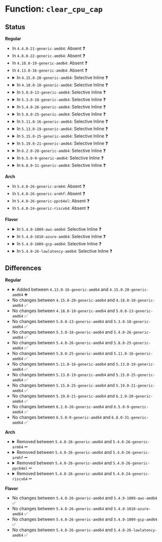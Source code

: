 # Function: <code>clear_cpu_cap</code>

## Status
<b>Regular</b>
<ul>
<li>
In <code>4.4.0-21-generic-amd64</code>: Absent ❓
</li>
<li>
In <code>4.8.0-22-generic-amd64</code>: Absent ❓
</li>
<li>
In <code>4.10.0-19-generic-amd64</code>: Absent ❓
</li>
<li>
In <code>4.13.0-16-generic-amd64</code>: Absent ❓
</li>
<li>
<details>
<summary>In <code>4.15.0-20-generic-amd64</code>: Selective Inline ❓</summary>

```c
void clear_cpu_cap(struct cpuinfo_x86 * c, unsigned int feature)
```

```json
{
  "name": "clear_cpu_cap",
  "collision_type": "Unique Global",
  "inline_type": "Selective",
  "funcs": [
    {
      "addr": 18446744071579115970,
      "name": "clear_cpu_cap",
      "external": true,
      "loc": "arch/x86/kernel/cpu/cpuid-deps.c:113",
      "file": "arch/x86/kernel/cpu/cpuid-deps.c",
      "inline": "not declared, inlined",
      "caller_inline": [
        "arch/x86/kernel/cpu/cpuid-deps.c:do_clear_cpu_cap",
        "arch/x86/kernel/cpu/cpuid-deps.c:do_clear_cpu_cap"
      ],
      "caller_func": [
        "arch/x86/kernel/alternative.c:alternatives_enable_smp",
        "arch/x86/kernel/alternative.c:alternatives_enable_smp",
        "arch/x86/kernel/cpu/common.c:filter_cpuid_features",
        "arch/x86/kernel/cpu/rdrand.c:x86_init_rdrand",
        "arch/x86/kernel/cpu/intel.c:init_intel",
        "arch/x86/kernel/cpu/intel.c:init_intel",
        "arch/x86/kernel/cpu/intel.c:init_intel",
        "arch/x86/kernel/cpu/intel.c:init_intel",
        "arch/x86/kernel/cpu/intel.c:init_intel",
        "arch/x86/kernel/cpu/intel.c:early_init_intel",
        "arch/x86/kernel/cpu/intel.c:early_init_intel",
        "arch/x86/kernel/cpu/amd.c:init_amd",
        "arch/x86/kernel/cpu/amd.c:init_amd",
        "arch/x86/kernel/cpu/amd.c:init_amd",
        "arch/x86/kernel/cpu/amd.c:early_init_amd"
      ]
    }
  ],
  "symbols": [
    {
      "addr": 18446744071579116016,
      "name": "clear_cpu_cap",
      "section": ".text",
      "bind": "STB_GLOBAL",
      "size": 16
    }
  ]
}
```
</details>
</li>
<li>
<details>
<summary>In <code>4.18.0-10-generic-amd64</code>: Selective Inline ❓</summary>

```c
void clear_cpu_cap(struct cpuinfo_x86 * c, unsigned int feature)
```

```json
{
  "name": "clear_cpu_cap",
  "collision_type": "Unique Global",
  "inline_type": "Selective",
  "funcs": [
    {
      "addr": 18446744071579123874,
      "name": "clear_cpu_cap",
      "external": true,
      "loc": "arch/x86/kernel/cpu/cpuid-deps.c:113",
      "file": "arch/x86/kernel/cpu/cpuid-deps.c",
      "inline": "not declared, inlined",
      "caller_inline": [
        "arch/x86/kernel/cpu/cpuid-deps.c:do_clear_cpu_cap",
        "arch/x86/kernel/cpu/cpuid-deps.c:do_clear_cpu_cap"
      ],
      "caller_func": [
        "arch/x86/kernel/alternative.c:alternatives_enable_smp",
        "arch/x86/kernel/alternative.c:alternatives_enable_smp",
        "arch/x86/kernel/cpu/common.c:get_cpu_cap",
        "arch/x86/kernel/cpu/common.c:filter_cpuid_features",
        "arch/x86/kernel/cpu/rdrand.c:x86_init_rdrand",
        "arch/x86/kernel/cpu/intel.c:init_intel",
        "arch/x86/kernel/cpu/intel.c:init_intel",
        "arch/x86/kernel/cpu/intel.c:init_intel",
        "arch/x86/kernel/cpu/intel.c:init_intel",
        "arch/x86/kernel/cpu/intel.c:init_intel",
        "arch/x86/kernel/cpu/intel.c:early_init_intel",
        "arch/x86/kernel/cpu/intel.c:early_init_intel",
        "arch/x86/kernel/cpu/amd.c:init_amd",
        "arch/x86/kernel/cpu/amd.c:init_amd",
        "arch/x86/kernel/cpu/amd.c:init_amd",
        "arch/x86/kernel/cpu/amd.c:early_init_amd",
        "arch/x86/kernel/cpu/amd.c:early_init_amd"
      ]
    }
  ],
  "symbols": [
    {
      "addr": 18446744071579123920,
      "name": "clear_cpu_cap",
      "section": ".text",
      "bind": "STB_GLOBAL",
      "size": 16
    }
  ]
}
```
</details>
</li>
<li>
<details>
<summary>In <code>5.0.0-13-generic-amd64</code>: Selective Inline ❓</summary>

```c
void clear_cpu_cap(struct cpuinfo_x86 * c, unsigned int feature)
```

```json
{
  "name": "clear_cpu_cap",
  "collision_type": "Unique Global",
  "inline_type": "Selective",
  "funcs": [
    {
      "addr": 18446744071579130530,
      "name": "clear_cpu_cap",
      "external": true,
      "loc": "arch/x86/kernel/cpu/cpuid-deps.c:113",
      "file": "arch/x86/kernel/cpu/cpuid-deps.c",
      "inline": "not declared, inlined",
      "caller_inline": [
        "arch/x86/kernel/cpu/cpuid-deps.c:do_clear_cpu_cap",
        "arch/x86/kernel/cpu/cpuid-deps.c:do_clear_cpu_cap"
      ],
      "caller_func": [
        "arch/x86/kernel/alternative.c:alternatives_enable_smp",
        "arch/x86/kernel/alternative.c:alternatives_enable_smp",
        "arch/x86/kernel/cpu/common.c:get_cpu_cap",
        "arch/x86/kernel/cpu/common.c:filter_cpuid_features",
        "arch/x86/kernel/cpu/rdrand.c:x86_init_rdrand",
        "arch/x86/kernel/cpu/intel.c:init_intel",
        "arch/x86/kernel/cpu/intel.c:init_intel",
        "arch/x86/kernel/cpu/intel.c:init_intel",
        "arch/x86/kernel/cpu/intel.c:init_intel",
        "arch/x86/kernel/cpu/intel.c:init_intel",
        "arch/x86/kernel/cpu/intel.c:init_intel",
        "arch/x86/kernel/cpu/intel.c:early_init_intel",
        "arch/x86/kernel/cpu/intel.c:early_init_intel",
        "arch/x86/kernel/cpu/amd.c:init_amd",
        "arch/x86/kernel/cpu/amd.c:init_amd",
        "arch/x86/kernel/cpu/amd.c:init_amd",
        "arch/x86/kernel/cpu/amd.c:early_init_amd",
        "arch/x86/kernel/cpu/amd.c:early_init_amd",
        "arch/x86/kernel/cpu/hygon.c:init_hygon"
      ]
    }
  ],
  "symbols": [
    {
      "addr": 18446744071579130576,
      "name": "clear_cpu_cap",
      "section": ".text",
      "bind": "STB_GLOBAL",
      "size": 16
    }
  ]
}
```
</details>
</li>
<li>
<details>
<summary>In <code>5.3.0-18-generic-amd64</code>: Selective Inline ❓</summary>

```c
void clear_cpu_cap(struct cpuinfo_x86 * c, unsigned int feature)
```

```json
{
  "name": "clear_cpu_cap",
  "collision_type": "Unique Global",
  "inline_type": "Selective",
  "funcs": [
    {
      "addr": 18446744071579140799,
      "name": "clear_cpu_cap",
      "external": true,
      "loc": "arch/x86/kernel/cpu/cpuid-deps.c:122",
      "file": "arch/x86/kernel/cpu/cpuid-deps.c",
      "inline": "not declared, inlined",
      "caller_inline": [
        "arch/x86/kernel/cpu/cpuid-deps.c:do_clear_cpu_cap",
        "arch/x86/kernel/cpu/cpuid-deps.c:do_clear_cpu_cap"
      ],
      "caller_func": [
        "arch/x86/kernel/alternative.c:alternatives_enable_smp",
        "arch/x86/kernel/alternative.c:alternatives_enable_smp",
        "arch/x86/kernel/cpu/common.c:get_cpu_cap",
        "arch/x86/kernel/cpu/common.c:filter_cpuid_features",
        "arch/x86/kernel/cpu/rdrand.c:x86_init_rdrand",
        "arch/x86/kernel/cpu/intel.c:init_intel",
        "arch/x86/kernel/cpu/intel.c:init_intel",
        "arch/x86/kernel/cpu/intel.c:init_intel",
        "arch/x86/kernel/cpu/intel.c:init_intel",
        "arch/x86/kernel/cpu/intel.c:init_intel",
        "arch/x86/kernel/cpu/intel.c:init_intel",
        "arch/x86/kernel/cpu/intel.c:early_init_intel",
        "arch/x86/kernel/cpu/intel.c:early_init_intel",
        "arch/x86/kernel/cpu/amd.c:init_amd",
        "arch/x86/kernel/cpu/amd.c:init_amd",
        "arch/x86/kernel/cpu/amd.c:init_amd",
        "arch/x86/kernel/cpu/amd.c:early_init_amd",
        "arch/x86/kernel/cpu/amd.c:early_init_amd",
        "arch/x86/kernel/cpu/hygon.c:init_hygon"
      ]
    }
  ],
  "symbols": [
    {
      "addr": 18446744071579140832,
      "name": "clear_cpu_cap",
      "section": ".text",
      "bind": "STB_GLOBAL",
      "size": 16
    }
  ]
}
```
</details>
</li>
<li>
<details>
<summary>In <code>5.4.0-26-generic-amd64</code>: Selective Inline ❓</summary>

```c
void clear_cpu_cap(struct cpuinfo_x86 * c, unsigned int feature)
```

```json
{
  "name": "clear_cpu_cap",
  "collision_type": "Unique Global",
  "inline_type": "Selective",
  "funcs": [
    {
      "addr": 18446744071579143023,
      "name": "clear_cpu_cap",
      "external": true,
      "loc": "arch/x86/kernel/cpu/cpuid-deps.c:123",
      "file": "arch/x86/kernel/cpu/cpuid-deps.c",
      "inline": "not declared, inlined",
      "caller_inline": [
        "arch/x86/kernel/cpu/cpuid-deps.c:do_clear_cpu_cap",
        "arch/x86/kernel/cpu/cpuid-deps.c:do_clear_cpu_cap"
      ],
      "caller_func": [
        "arch/x86/kernel/alternative.c:alternatives_enable_smp",
        "arch/x86/kernel/alternative.c:alternatives_enable_smp",
        "arch/x86/kernel/cpu/common.c:get_cpu_cap",
        "arch/x86/kernel/cpu/common.c:filter_cpuid_features",
        "arch/x86/kernel/cpu/rdrand.c:x86_init_rdrand",
        "arch/x86/kernel/cpu/intel.c:init_intel",
        "arch/x86/kernel/cpu/intel.c:init_intel",
        "arch/x86/kernel/cpu/intel.c:init_intel",
        "arch/x86/kernel/cpu/intel.c:init_intel",
        "arch/x86/kernel/cpu/intel.c:init_intel",
        "arch/x86/kernel/cpu/intel.c:init_intel",
        "arch/x86/kernel/cpu/intel.c:early_init_intel",
        "arch/x86/kernel/cpu/intel.c:early_init_intel",
        "arch/x86/kernel/cpu/amd.c:init_amd",
        "arch/x86/kernel/cpu/amd.c:init_amd",
        "arch/x86/kernel/cpu/amd.c:init_amd",
        "arch/x86/kernel/cpu/hygon.c:init_hygon"
      ]
    }
  ],
  "symbols": [
    {
      "addr": 18446744071579143072,
      "name": "clear_cpu_cap",
      "section": ".text",
      "bind": "STB_GLOBAL",
      "size": 16
    }
  ]
}
```
</details>
</li>
<li>
<details>
<summary>In <code>5.8.0-25-generic-amd64</code>: Selective Inline ❓</summary>

```c
void clear_cpu_cap(struct cpuinfo_x86 * c, unsigned int feature)
```

```json
{
  "name": "clear_cpu_cap",
  "collision_type": "Unique Global",
  "inline_type": "Selective",
  "funcs": [
    {
      "addr": 18446744071579159702,
      "name": "clear_cpu_cap",
      "external": true,
      "loc": "arch/x86/kernel/cpu/cpuid-deps.c:123",
      "file": "arch/x86/kernel/cpu/cpuid-deps.c",
      "inline": "not declared, inlined",
      "caller_inline": [
        "arch/x86/kernel/cpu/cpuid-deps.c:do_clear_cpu_cap",
        "arch/x86/kernel/cpu/cpuid-deps.c:do_clear_cpu_cap"
      ],
      "caller_func": [
        "arch/x86/kernel/alternative.c:alternatives_enable_smp",
        "arch/x86/kernel/alternative.c:alternatives_enable_smp",
        "arch/x86/kernel/cpu/common.c:init_speculation_control",
        "arch/x86/kernel/cpu/common.c:filter_cpuid_features",
        "arch/x86/kernel/cpu/rdrand.c:x86_init_rdrand",
        "arch/x86/kernel/cpu/feat_ctl.c:init_ia32_feat_ctl",
        "arch/x86/kernel/cpu/intel.c:early_init_intel",
        "arch/x86/kernel/cpu/intel.c:early_init_intel",
        "arch/x86/kernel/cpu/amd.c:init_amd",
        "arch/x86/kernel/cpu/amd.c:init_amd",
        "arch/x86/kernel/cpu/amd.c:init_amd_k8",
        "arch/x86/kernel/cpu/amd.c:amd_detect_ppin",
        "arch/x86/kernel/cpu/hygon.c:init_hygon"
      ]
    }
  ],
  "symbols": [
    {
      "addr": 18446744071579159744,
      "name": "clear_cpu_cap",
      "section": ".text",
      "bind": "STB_GLOBAL",
      "size": 16
    }
  ]
}
```
</details>
</li>
<li>
<details>
<summary>In <code>5.11.0-16-generic-amd64</code>: Selective Inline ❓</summary>

```c
void clear_cpu_cap(struct cpuinfo_x86 * c, unsigned int feature)
```

```json
{
  "name": "clear_cpu_cap",
  "collision_type": "Unique Global",
  "inline_type": "Selective",
  "funcs": [
    {
      "addr": 18446744071579156726,
      "name": "clear_cpu_cap",
      "external": true,
      "loc": "arch/x86/kernel/cpu/cpuid-deps.c:126",
      "file": "arch/x86/kernel/cpu/cpuid-deps.c",
      "inline": "not declared, inlined",
      "caller_inline": [
        "arch/x86/kernel/cpu/cpuid-deps.c:do_clear_cpu_cap",
        "arch/x86/kernel/cpu/cpuid-deps.c:do_clear_cpu_cap"
      ],
      "caller_func": [
        "arch/x86/events/intel/lbr.c:intel_pmu_arch_lbr_init",
        "arch/x86/kernel/alternative.c:alternatives_enable_smp",
        "arch/x86/kernel/alternative.c:alternatives_enable_smp",
        "arch/x86/kernel/cpu/common.c:init_speculation_control",
        "arch/x86/kernel/cpu/common.c:filter_cpuid_features",
        "arch/x86/kernel/cpu/rdrand.c:x86_init_rdrand",
        "arch/x86/kernel/cpu/feat_ctl.c:init_ia32_feat_ctl",
        "arch/x86/kernel/cpu/feat_ctl.c:init_ia32_feat_ctl",
        "arch/x86/kernel/cpu/intel.c:early_init_intel",
        "arch/x86/kernel/cpu/intel.c:early_init_intel",
        "arch/x86/kernel/cpu/amd.c:init_amd",
        "arch/x86/kernel/cpu/amd.c:init_amd",
        "arch/x86/kernel/cpu/amd.c:init_amd_k8",
        "arch/x86/kernel/cpu/amd.c:amd_detect_ppin",
        "arch/x86/kernel/cpu/hygon.c:init_hygon"
      ]
    }
  ],
  "symbols": [
    {
      "addr": 18446744071579156768,
      "name": "clear_cpu_cap",
      "section": ".text",
      "bind": "STB_GLOBAL",
      "size": 16
    }
  ]
}
```
</details>
</li>
<li>
<details>
<summary>In <code>5.13.0-19-generic-amd64</code>: Selective Inline ❓</summary>

```c
void clear_cpu_cap(struct cpuinfo_x86 * c, unsigned int feature)
```

```json
{
  "name": "clear_cpu_cap",
  "collision_type": "Unique Global",
  "inline_type": "Selective",
  "funcs": [
    {
      "addr": 18446744071579163702,
      "name": "clear_cpu_cap",
      "external": true,
      "loc": "arch/x86/kernel/cpu/cpuid-deps.c:129",
      "file": "arch/x86/kernel/cpu/cpuid-deps.c",
      "inline": "not declared, inlined",
      "caller_inline": [
        "arch/x86/kernel/cpu/cpuid-deps.c:do_clear_cpu_cap",
        "arch/x86/kernel/cpu/cpuid-deps.c:do_clear_cpu_cap"
      ],
      "caller_func": [
        "arch/x86/events/intel/lbr.c:intel_pmu_arch_lbr_init",
        "arch/x86/kernel/alternative.c:alternatives_enable_smp",
        "arch/x86/kernel/alternative.c:alternatives_enable_smp",
        "arch/x86/kernel/cpu/common.c:get_cpu_cap",
        "arch/x86/kernel/cpu/common.c:filter_cpuid_features",
        "arch/x86/kernel/cpu/rdrand.c:x86_init_rdrand",
        "arch/x86/kernel/cpu/feat_ctl.c:init_ia32_feat_ctl",
        "arch/x86/kernel/cpu/feat_ctl.c:init_ia32_feat_ctl",
        "arch/x86/kernel/cpu/feat_ctl.c:init_ia32_feat_ctl",
        "arch/x86/kernel/cpu/feat_ctl.c:init_ia32_feat_ctl",
        "arch/x86/kernel/cpu/feat_ctl.c:init_ia32_feat_ctl",
        "arch/x86/kernel/cpu/feat_ctl.c:init_ia32_feat_ctl",
        "arch/x86/kernel/cpu/intel.c:early_init_intel",
        "arch/x86/kernel/cpu/intel.c:early_init_intel",
        "arch/x86/kernel/cpu/amd.c:init_amd",
        "arch/x86/kernel/cpu/amd.c:init_amd",
        "arch/x86/kernel/cpu/amd.c:init_amd",
        "arch/x86/kernel/cpu/amd.c:init_amd_k8",
        "arch/x86/kernel/cpu/hygon.c:init_hygon"
      ]
    }
  ],
  "symbols": [
    {
      "addr": 18446744071579163744,
      "name": "clear_cpu_cap",
      "section": ".text",
      "bind": "STB_GLOBAL",
      "size": 16
    }
  ]
}
```
</details>
</li>
<li>
<details>
<summary>In <code>5.15.0-25-generic-amd64</code>: Selective Inline ❓</summary>

```c
void clear_cpu_cap(struct cpuinfo_x86 * c, unsigned int feature)
```

```json
{
  "name": "clear_cpu_cap",
  "collision_type": "Unique Global",
  "inline_type": "Selective",
  "funcs": [
    {
      "addr": 18446744071579194374,
      "name": "clear_cpu_cap",
      "external": true,
      "loc": "arch/x86/kernel/cpu/cpuid-deps.c:129",
      "file": "arch/x86/kernel/cpu/cpuid-deps.c",
      "inline": "not declared, inlined",
      "caller_inline": [
        "arch/x86/kernel/cpu/cpuid-deps.c:do_clear_cpu_cap",
        "arch/x86/kernel/cpu/cpuid-deps.c:do_clear_cpu_cap"
      ],
      "caller_func": [
        "arch/x86/events/intel/lbr.c:intel_pmu_arch_lbr_init",
        "arch/x86/kernel/alternative.c:alternatives_enable_smp",
        "arch/x86/kernel/alternative.c:alternatives_enable_smp",
        "arch/x86/kernel/cpu/common.c:get_cpu_cap",
        "arch/x86/kernel/cpu/common.c:filter_cpuid_features",
        "arch/x86/kernel/cpu/rdrand.c:x86_init_rdrand",
        "arch/x86/kernel/cpu/feat_ctl.c:init_ia32_feat_ctl",
        "arch/x86/kernel/cpu/feat_ctl.c:init_ia32_feat_ctl",
        "arch/x86/kernel/cpu/feat_ctl.c:init_ia32_feat_ctl",
        "arch/x86/kernel/cpu/feat_ctl.c:init_ia32_feat_ctl",
        "arch/x86/kernel/cpu/feat_ctl.c:init_ia32_feat_ctl",
        "arch/x86/kernel/cpu/intel.c:early_init_intel",
        "arch/x86/kernel/cpu/intel.c:early_init_intel",
        "arch/x86/kernel/cpu/amd.c:init_amd",
        "arch/x86/kernel/cpu/amd.c:init_amd",
        "arch/x86/kernel/cpu/amd.c:init_amd",
        "arch/x86/kernel/cpu/amd.c:init_amd_k8",
        "arch/x86/kernel/cpu/hygon.c:init_hygon"
      ]
    }
  ],
  "symbols": [
    {
      "addr": 18446744071579194416,
      "name": "clear_cpu_cap",
      "section": ".text",
      "bind": "STB_GLOBAL",
      "size": 16
    }
  ]
}
```
</details>
</li>
<li>
<details>
<summary>In <code>5.19.0-21-generic-amd64</code>: Selective Inline ❓</summary>

```c
void clear_cpu_cap(struct cpuinfo_x86 * c, unsigned int feature)
```

```json
{
  "name": "clear_cpu_cap",
  "collision_type": "Unique Global",
  "inline_type": "Selective",
  "funcs": [
    {
      "addr": 18446744071579243337,
      "name": "clear_cpu_cap",
      "external": true,
      "loc": "arch/x86/kernel/cpu/cpuid-deps.c:132",
      "file": "arch/x86/kernel/cpu/cpuid-deps.c",
      "inline": "not declared, inlined",
      "caller_inline": [
        "arch/x86/kernel/cpu/cpuid-deps.c:do_clear_cpu_cap",
        "arch/x86/kernel/cpu/cpuid-deps.c:do_clear_cpu_cap"
      ],
      "caller_func": [
        "arch/x86/events/intel/lbr.c:intel_pmu_arch_lbr_init",
        "arch/x86/kernel/alternative.c:alternatives_enable_smp",
        "arch/x86/kernel/alternative.c:alternatives_enable_smp",
        "arch/x86/kernel/cpu/common.c:init_speculation_control",
        "arch/x86/kernel/cpu/common.c:filter_cpuid_features",
        "arch/x86/kernel/cpu/common.c:ppin_init",
        "arch/x86/kernel/cpu/rdrand.c:x86_init_rdrand",
        "arch/x86/kernel/cpu/feat_ctl.c:init_ia32_feat_ctl",
        "arch/x86/kernel/cpu/feat_ctl.c:init_ia32_feat_ctl",
        "arch/x86/kernel/cpu/feat_ctl.c:init_ia32_feat_ctl",
        "arch/x86/kernel/cpu/feat_ctl.c:init_ia32_feat_ctl",
        "arch/x86/kernel/cpu/feat_ctl.c:init_ia32_feat_ctl",
        "arch/x86/kernel/cpu/feat_ctl.c:init_ia32_feat_ctl",
        "arch/x86/kernel/cpu/intel.c:early_init_intel",
        "arch/x86/kernel/cpu/intel.c:early_init_intel",
        "arch/x86/kernel/cpu/amd.c:init_amd",
        "arch/x86/kernel/cpu/amd.c:init_amd",
        "arch/x86/kernel/cpu/amd.c:init_amd_k8",
        "arch/x86/kernel/cpu/hygon.c:init_hygon"
      ]
    }
  ],
  "symbols": [
    {
      "addr": 18446744071579243376,
      "name": "clear_cpu_cap",
      "section": ".text",
      "bind": "STB_GLOBAL",
      "size": 24
    }
  ]
}
```
</details>
</li>
<li>
<details>
<summary>In <code>6.2.0-20-generic-amd64</code>: Selective Inline ❓</summary>

```c
void clear_cpu_cap(struct cpuinfo_x86 * c, unsigned int feature)
```

```json
{
  "name": "clear_cpu_cap",
  "collision_type": "Unique Global",
  "inline_type": "Selective",
  "funcs": [
    {
      "addr": 18446744071579303129,
      "name": "clear_cpu_cap",
      "external": true,
      "loc": "arch/x86/kernel/cpu/cpuid-deps.c:133",
      "file": "arch/x86/kernel/cpu/cpuid-deps.c",
      "inline": "not declared, inlined",
      "caller_inline": [
        "arch/x86/kernel/cpu/cpuid-deps.c:do_clear_cpu_cap",
        "arch/x86/kernel/cpu/cpuid-deps.c:do_clear_cpu_cap"
      ],
      "caller_func": [
        "arch/x86/kernel/alternative.c:alternatives_enable_smp",
        "arch/x86/kernel/alternative.c:alternatives_enable_smp",
        "arch/x86/kernel/cpu/common.c:init_speculation_control",
        "arch/x86/kernel/cpu/common.c:filter_cpuid_features",
        "arch/x86/kernel/cpu/common.c:ppin_init",
        "arch/x86/kernel/cpu/rdrand.c:x86_init_rdrand",
        "arch/x86/kernel/cpu/rdrand.c:x86_init_rdrand",
        "arch/x86/kernel/cpu/feat_ctl.c:init_ia32_feat_ctl",
        "arch/x86/kernel/cpu/feat_ctl.c:init_ia32_feat_ctl",
        "arch/x86/kernel/cpu/feat_ctl.c:init_ia32_feat_ctl",
        "arch/x86/kernel/cpu/feat_ctl.c:init_ia32_feat_ctl",
        "arch/x86/kernel/cpu/feat_ctl.c:init_ia32_feat_ctl",
        "arch/x86/kernel/cpu/intel.c:early_init_intel",
        "arch/x86/kernel/cpu/intel.c:early_init_intel",
        "arch/x86/kernel/cpu/amd.c:init_amd",
        "arch/x86/kernel/cpu/amd.c:init_amd",
        "arch/x86/kernel/cpu/amd.c:init_amd_k8",
        "arch/x86/kernel/cpu/hygon.c:init_hygon"
      ]
    }
  ],
  "symbols": [
    {
      "addr": 18446744071579303184,
      "name": "clear_cpu_cap",
      "section": ".text",
      "bind": "STB_GLOBAL",
      "size": 24
    }
  ]
}
```
</details>
</li>
<li>
<details>
<summary>In <code>6.5.0-9-generic-amd64</code>: Selective Inline ❓</summary>

```c
void clear_cpu_cap(struct cpuinfo_x86 * c, unsigned int feature)
```

```json
{
  "name": "clear_cpu_cap",
  "collision_type": "Unique Global",
  "inline_type": "Selective",
  "funcs": [
    {
      "addr": 18446744071579310309,
      "name": "clear_cpu_cap",
      "external": true,
      "loc": "arch/x86/kernel/cpu/cpuid-deps.c:135",
      "file": "arch/x86/kernel/cpu/cpuid-deps.c",
      "inline": "not declared, inlined",
      "caller_inline": [
        "arch/x86/kernel/cpu/cpuid-deps.c:do_clear_cpu_cap",
        "arch/x86/kernel/cpu/cpuid-deps.c:do_clear_cpu_cap"
      ],
      "caller_func": [
        "arch/x86/kernel/alternative.c:alternatives_enable_smp",
        "arch/x86/kernel/alternative.c:alternatives_enable_smp",
        "arch/x86/kernel/cpu/common.c:init_speculation_control",
        "arch/x86/kernel/cpu/common.c:filter_cpuid_features",
        "arch/x86/kernel/cpu/common.c:ppin_init",
        "arch/x86/kernel/cpu/rdrand.c:x86_init_rdrand",
        "arch/x86/kernel/cpu/rdrand.c:x86_init_rdrand",
        "arch/x86/kernel/cpu/feat_ctl.c:init_ia32_feat_ctl",
        "arch/x86/kernel/cpu/feat_ctl.c:init_ia32_feat_ctl",
        "arch/x86/kernel/cpu/feat_ctl.c:init_ia32_feat_ctl",
        "arch/x86/kernel/cpu/feat_ctl.c:init_ia32_feat_ctl",
        "arch/x86/kernel/cpu/feat_ctl.c:init_ia32_feat_ctl",
        "arch/x86/kernel/cpu/intel.c:early_init_intel",
        "arch/x86/kernel/cpu/intel.c:early_init_intel",
        "arch/x86/kernel/cpu/amd.c:init_amd",
        "arch/x86/kernel/cpu/amd.c:init_amd",
        "arch/x86/kernel/cpu/amd.c:init_spectral_chicken",
        "arch/x86/kernel/cpu/amd.c:init_amd_k8",
        "arch/x86/kernel/cpu/hygon.c:init_hygon"
      ]
    }
  ],
  "symbols": [
    {
      "addr": 18446744071579310368,
      "name": "clear_cpu_cap",
      "section": ".text",
      "bind": "STB_GLOBAL",
      "size": 24
    }
  ]
}
```
</details>
</li>
<li>
<details>
<summary>In <code>6.8.0-31-generic-amd64</code>: Selective Inline ❓</summary>

```c
void clear_cpu_cap(struct cpuinfo_x86 * c, unsigned int feature)
```

```json
{
  "name": "clear_cpu_cap",
  "collision_type": "Unique Global",
  "inline_type": "Selective",
  "funcs": [
    {
      "addr": 18446744071579341061,
      "name": "clear_cpu_cap",
      "external": true,
      "loc": "arch/x86/kernel/cpu/cpuid-deps.c:136",
      "file": "arch/x86/kernel/cpu/cpuid-deps.c",
      "inline": "not declared, inlined",
      "caller_inline": [
        "arch/x86/kernel/cpu/cpuid-deps.c:do_clear_cpu_cap",
        "arch/x86/kernel/cpu/cpuid-deps.c:do_clear_cpu_cap"
      ],
      "caller_func": [
        "arch/x86/kernel/alternative.c:alternatives_enable_smp",
        "arch/x86/kernel/alternative.c:alternatives_enable_smp",
        "arch/x86/kernel/cpu/common.c:init_speculation_control",
        "arch/x86/kernel/cpu/common.c:filter_cpuid_features",
        "arch/x86/kernel/cpu/common.c:ppin_init",
        "arch/x86/kernel/cpu/rdrand.c:x86_init_rdrand",
        "arch/x86/kernel/cpu/rdrand.c:x86_init_rdrand",
        "arch/x86/kernel/cpu/feat_ctl.c:init_ia32_feat_ctl",
        "arch/x86/kernel/cpu/feat_ctl.c:init_ia32_feat_ctl",
        "arch/x86/kernel/cpu/feat_ctl.c:init_ia32_feat_ctl",
        "arch/x86/kernel/cpu/feat_ctl.c:init_ia32_feat_ctl",
        "arch/x86/kernel/cpu/feat_ctl.c:init_ia32_feat_ctl",
        "arch/x86/kernel/cpu/intel.c:early_init_intel",
        "arch/x86/kernel/cpu/intel.c:early_init_intel",
        "arch/x86/kernel/cpu/amd.c:init_amd",
        "arch/x86/kernel/cpu/amd.c:init_amd",
        "arch/x86/kernel/cpu/amd.c:init_amd",
        "arch/x86/kernel/cpu/amd.c:init_amd",
        "arch/x86/kernel/cpu/amd.c:init_amd",
        "arch/x86/kernel/cpu/amd.c:init_amd",
        "arch/x86/kernel/cpu/amd.c:init_amd_k8",
        "arch/x86/kernel/cpu/hygon.c:init_hygon",
        "arch/x86/kernel/cpu/hygon.c:init_hygon",
        "arch/x86/kernel/cpu/hygon.c:init_hygon"
      ]
    }
  ],
  "symbols": [
    {
      "addr": 18446744071579341120,
      "name": "clear_cpu_cap",
      "section": ".text",
      "bind": "STB_GLOBAL",
      "size": 24
    }
  ]
}
```
</details>
</li>
</ul>
<b>Arch</b>
<ul>
<li>
In <code>5.4.0-26-generic-arm64</code>: Absent ❓
</li>
<li>
In <code>5.4.0-26-generic-armhf</code>: Absent ❓
</li>
<li>
In <code>5.4.0-26-generic-ppc64el</code>: Absent ❓
</li>
<li>
In <code>5.4.0-24-generic-riscv64</code>: Absent ❓
</li>
</ul>
<b>Flavor</b>
<ul>
<li>
<details>
<summary>In <code>5.4.0-1009-aws-amd64</code>: Selective Inline ❓</summary>

```c
void clear_cpu_cap(struct cpuinfo_x86 * c, unsigned int feature)
```

```json
{
  "name": "clear_cpu_cap",
  "collision_type": "Unique Global",
  "inline_type": "Selective",
  "funcs": [
    {
      "addr": 18446744071579143391,
      "name": "clear_cpu_cap",
      "external": true,
      "loc": "arch/x86/kernel/cpu/cpuid-deps.c:123",
      "file": "arch/x86/kernel/cpu/cpuid-deps.c",
      "inline": "not declared, inlined",
      "caller_inline": [
        "arch/x86/kernel/cpu/cpuid-deps.c:do_clear_cpu_cap",
        "arch/x86/kernel/cpu/cpuid-deps.c:do_clear_cpu_cap"
      ],
      "caller_func": [
        "arch/x86/kernel/alternative.c:alternatives_enable_smp",
        "arch/x86/kernel/alternative.c:alternatives_enable_smp",
        "arch/x86/kernel/cpu/common.c:get_cpu_cap",
        "arch/x86/kernel/cpu/common.c:filter_cpuid_features",
        "arch/x86/kernel/cpu/rdrand.c:x86_init_rdrand",
        "arch/x86/kernel/cpu/intel.c:init_intel",
        "arch/x86/kernel/cpu/intel.c:init_intel",
        "arch/x86/kernel/cpu/intel.c:init_intel",
        "arch/x86/kernel/cpu/intel.c:init_intel",
        "arch/x86/kernel/cpu/intel.c:init_intel",
        "arch/x86/kernel/cpu/intel.c:init_intel",
        "arch/x86/kernel/cpu/intel.c:early_init_intel",
        "arch/x86/kernel/cpu/intel.c:early_init_intel",
        "arch/x86/kernel/cpu/amd.c:init_amd",
        "arch/x86/kernel/cpu/amd.c:init_amd",
        "arch/x86/kernel/cpu/amd.c:init_amd",
        "arch/x86/kernel/cpu/hygon.c:init_hygon"
      ]
    }
  ],
  "symbols": [
    {
      "addr": 18446744071579143440,
      "name": "clear_cpu_cap",
      "section": ".text",
      "bind": "STB_GLOBAL",
      "size": 16
    }
  ]
}
```
</details>
</li>
<li>
<details>
<summary>In <code>5.4.0-1010-azure-amd64</code>: Selective Inline ❓</summary>

```c
void clear_cpu_cap(struct cpuinfo_x86 * c, unsigned int feature)
```

```json
{
  "name": "clear_cpu_cap",
  "collision_type": "Unique Global",
  "inline_type": "Selective",
  "funcs": [
    {
      "addr": 18446744071579074671,
      "name": "clear_cpu_cap",
      "external": true,
      "loc": "arch/x86/kernel/cpu/cpuid-deps.c:123",
      "file": "arch/x86/kernel/cpu/cpuid-deps.c",
      "inline": "not declared, inlined",
      "caller_inline": [
        "arch/x86/kernel/cpu/cpuid-deps.c:do_clear_cpu_cap",
        "arch/x86/kernel/cpu/cpuid-deps.c:do_clear_cpu_cap"
      ],
      "caller_func": [
        "arch/x86/kernel/alternative.c:alternatives_enable_smp",
        "arch/x86/kernel/alternative.c:alternatives_enable_smp",
        "arch/x86/kernel/cpu/common.c:get_cpu_cap",
        "arch/x86/kernel/cpu/common.c:filter_cpuid_features",
        "arch/x86/kernel/cpu/rdrand.c:x86_init_rdrand",
        "arch/x86/kernel/cpu/intel.c:init_intel",
        "arch/x86/kernel/cpu/intel.c:init_intel",
        "arch/x86/kernel/cpu/intel.c:init_intel",
        "arch/x86/kernel/cpu/intel.c:init_intel",
        "arch/x86/kernel/cpu/intel.c:init_intel",
        "arch/x86/kernel/cpu/intel.c:init_intel",
        "arch/x86/kernel/cpu/intel.c:early_init_intel",
        "arch/x86/kernel/cpu/intel.c:early_init_intel",
        "arch/x86/kernel/cpu/amd.c:init_amd",
        "arch/x86/kernel/cpu/amd.c:init_amd",
        "arch/x86/kernel/cpu/amd.c:init_amd",
        "arch/x86/kernel/cpu/hygon.c:init_hygon"
      ]
    }
  ],
  "symbols": [
    {
      "addr": 18446744071579074720,
      "name": "clear_cpu_cap",
      "section": ".text",
      "bind": "STB_GLOBAL",
      "size": 16
    }
  ]
}
```
</details>
</li>
<li>
<details>
<summary>In <code>5.4.0-1009-gcp-amd64</code>: Selective Inline ❓</summary>

```c
void clear_cpu_cap(struct cpuinfo_x86 * c, unsigned int feature)
```

```json
{
  "name": "clear_cpu_cap",
  "collision_type": "Unique Global",
  "inline_type": "Selective",
  "funcs": [
    {
      "addr": 18446744071579142943,
      "name": "clear_cpu_cap",
      "external": true,
      "loc": "arch/x86/kernel/cpu/cpuid-deps.c:123",
      "file": "arch/x86/kernel/cpu/cpuid-deps.c",
      "inline": "not declared, inlined",
      "caller_inline": [
        "arch/x86/kernel/cpu/cpuid-deps.c:do_clear_cpu_cap",
        "arch/x86/kernel/cpu/cpuid-deps.c:do_clear_cpu_cap"
      ],
      "caller_func": [
        "arch/x86/kernel/alternative.c:alternatives_enable_smp",
        "arch/x86/kernel/alternative.c:alternatives_enable_smp",
        "arch/x86/kernel/cpu/common.c:get_cpu_cap",
        "arch/x86/kernel/cpu/common.c:filter_cpuid_features",
        "arch/x86/kernel/cpu/rdrand.c:x86_init_rdrand",
        "arch/x86/kernel/cpu/intel.c:init_intel",
        "arch/x86/kernel/cpu/intel.c:init_intel",
        "arch/x86/kernel/cpu/intel.c:init_intel",
        "arch/x86/kernel/cpu/intel.c:init_intel",
        "arch/x86/kernel/cpu/intel.c:init_intel",
        "arch/x86/kernel/cpu/intel.c:init_intel",
        "arch/x86/kernel/cpu/intel.c:early_init_intel",
        "arch/x86/kernel/cpu/intel.c:early_init_intel",
        "arch/x86/kernel/cpu/amd.c:init_amd",
        "arch/x86/kernel/cpu/amd.c:init_amd",
        "arch/x86/kernel/cpu/amd.c:init_amd",
        "arch/x86/kernel/cpu/hygon.c:init_hygon"
      ]
    }
  ],
  "symbols": [
    {
      "addr": 18446744071579142992,
      "name": "clear_cpu_cap",
      "section": ".text",
      "bind": "STB_GLOBAL",
      "size": 16
    }
  ]
}
```
</details>
</li>
<li>
<details>
<summary>In <code>5.4.0-26-lowlatency-amd64</code>: Selective Inline ❓</summary>

```c
void clear_cpu_cap(struct cpuinfo_x86 * c, unsigned int feature)
```

```json
{
  "name": "clear_cpu_cap",
  "collision_type": "Unique Global",
  "inline_type": "Selective",
  "funcs": [
    {
      "addr": 18446744071579148079,
      "name": "clear_cpu_cap",
      "external": true,
      "loc": "arch/x86/kernel/cpu/cpuid-deps.c:123",
      "file": "arch/x86/kernel/cpu/cpuid-deps.c",
      "inline": "not declared, inlined",
      "caller_inline": [
        "arch/x86/kernel/cpu/cpuid-deps.c:do_clear_cpu_cap",
        "arch/x86/kernel/cpu/cpuid-deps.c:do_clear_cpu_cap"
      ],
      "caller_func": [
        "arch/x86/kernel/alternative.c:alternatives_enable_smp",
        "arch/x86/kernel/alternative.c:alternatives_enable_smp",
        "arch/x86/kernel/cpu/common.c:get_cpu_cap",
        "arch/x86/kernel/cpu/common.c:filter_cpuid_features",
        "arch/x86/kernel/cpu/rdrand.c:x86_init_rdrand",
        "arch/x86/kernel/cpu/intel.c:init_intel",
        "arch/x86/kernel/cpu/intel.c:init_intel",
        "arch/x86/kernel/cpu/intel.c:init_intel",
        "arch/x86/kernel/cpu/intel.c:init_intel",
        "arch/x86/kernel/cpu/intel.c:init_intel",
        "arch/x86/kernel/cpu/intel.c:init_intel",
        "arch/x86/kernel/cpu/intel.c:early_init_intel",
        "arch/x86/kernel/cpu/intel.c:early_init_intel",
        "arch/x86/kernel/cpu/amd.c:init_amd",
        "arch/x86/kernel/cpu/amd.c:init_amd",
        "arch/x86/kernel/cpu/amd.c:init_amd",
        "arch/x86/kernel/cpu/hygon.c:init_hygon"
      ]
    }
  ],
  "symbols": [
    {
      "addr": 18446744071579148128,
      "name": "clear_cpu_cap",
      "section": ".text",
      "bind": "STB_GLOBAL",
      "size": 16
    }
  ]
}
```
</details>
</li>
</ul>

## Differences
<b>Regular</b>
<ul>
<li>
<details>
<summary>Added between <code>4.13.0-16-generic-amd64</code> and <code>4.15.0-20-generic-amd64</code> ➕</summary>

```c
void clear_cpu_cap(struct cpuinfo_x86 * c, unsigned int feature)
```
</details>
</li>
<li>
No changes between <code>4.15.0-20-generic-amd64</code> and <code>4.18.0-10-generic-amd64</code> ✅
</li>
<li>
No changes between <code>4.18.0-10-generic-amd64</code> and <code>5.0.0-13-generic-amd64</code> ✅
</li>
<li>
No changes between <code>5.0.0-13-generic-amd64</code> and <code>5.3.0-18-generic-amd64</code> ✅
</li>
<li>
No changes between <code>5.3.0-18-generic-amd64</code> and <code>5.4.0-26-generic-amd64</code> ✅
</li>
<li>
No changes between <code>5.4.0-26-generic-amd64</code> and <code>5.8.0-25-generic-amd64</code> ✅
</li>
<li>
No changes between <code>5.8.0-25-generic-amd64</code> and <code>5.11.0-16-generic-amd64</code> ✅
</li>
<li>
No changes between <code>5.11.0-16-generic-amd64</code> and <code>5.13.0-19-generic-amd64</code> ✅
</li>
<li>
No changes between <code>5.13.0-19-generic-amd64</code> and <code>5.15.0-25-generic-amd64</code> ✅
</li>
<li>
No changes between <code>5.15.0-25-generic-amd64</code> and <code>5.19.0-21-generic-amd64</code> ✅
</li>
<li>
No changes between <code>5.19.0-21-generic-amd64</code> and <code>6.2.0-20-generic-amd64</code> ✅
</li>
<li>
No changes between <code>6.2.0-20-generic-amd64</code> and <code>6.5.0-9-generic-amd64</code> ✅
</li>
<li>
No changes between <code>6.5.0-9-generic-amd64</code> and <code>6.8.0-31-generic-amd64</code> ✅
</li>
</ul>
<b>Arch</b>
<ul>
<li>
<details>
<summary>Removed between <code>5.4.0-26-generic-amd64</code> and <code>5.4.0-26-generic-arm64</code> ➖</summary>

```c
void clear_cpu_cap(struct cpuinfo_x86 * c, unsigned int feature)
```
</details>
</li>
<li>
<details>
<summary>Removed between <code>5.4.0-26-generic-amd64</code> and <code>5.4.0-26-generic-armhf</code> ➖</summary>

```c
void clear_cpu_cap(struct cpuinfo_x86 * c, unsigned int feature)
```
</details>
</li>
<li>
<details>
<summary>Removed between <code>5.4.0-26-generic-amd64</code> and <code>5.4.0-26-generic-ppc64el</code> ➖</summary>

```c
void clear_cpu_cap(struct cpuinfo_x86 * c, unsigned int feature)
```
</details>
</li>
<li>
<details>
<summary>Removed between <code>5.4.0-26-generic-amd64</code> and <code>5.4.0-24-generic-riscv64</code> ➖</summary>

```c
void clear_cpu_cap(struct cpuinfo_x86 * c, unsigned int feature)
```
</details>
</li>
</ul>
<b>Flavor</b>
<ul>
<li>
No changes between <code>5.4.0-26-generic-amd64</code> and <code>5.4.0-1009-aws-amd64</code> ✅
</li>
<li>
No changes between <code>5.4.0-26-generic-amd64</code> and <code>5.4.0-1010-azure-amd64</code> ✅
</li>
<li>
No changes between <code>5.4.0-26-generic-amd64</code> and <code>5.4.0-1009-gcp-amd64</code> ✅
</li>
<li>
No changes between <code>5.4.0-26-generic-amd64</code> and <code>5.4.0-26-lowlatency-amd64</code> ✅
</li>
</ul>

